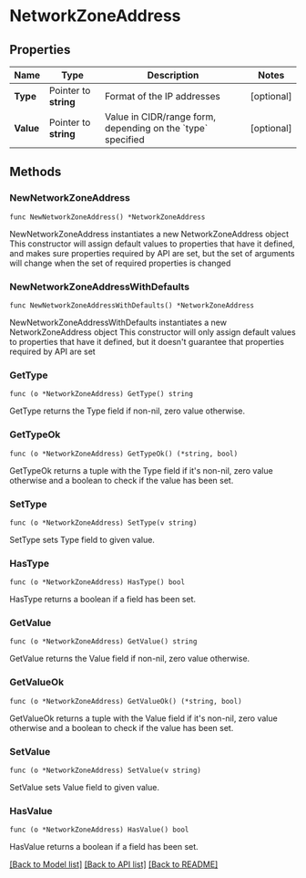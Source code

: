 # NetworkZoneAddress

## Properties

Name | Type | Description | Notes
------------ | ------------- | ------------- | -------------
**Type** | Pointer to **string** | Format of the IP addresses | [optional] 
**Value** | Pointer to **string** | Value in CIDR/range form, depending on the &#x60;type&#x60; specified | [optional] 

## Methods

### NewNetworkZoneAddress

`func NewNetworkZoneAddress() *NetworkZoneAddress`

NewNetworkZoneAddress instantiates a new NetworkZoneAddress object
This constructor will assign default values to properties that have it defined,
and makes sure properties required by API are set, but the set of arguments
will change when the set of required properties is changed

### NewNetworkZoneAddressWithDefaults

`func NewNetworkZoneAddressWithDefaults() *NetworkZoneAddress`

NewNetworkZoneAddressWithDefaults instantiates a new NetworkZoneAddress object
This constructor will only assign default values to properties that have it defined,
but it doesn't guarantee that properties required by API are set

### GetType

`func (o *NetworkZoneAddress) GetType() string`

GetType returns the Type field if non-nil, zero value otherwise.

### GetTypeOk

`func (o *NetworkZoneAddress) GetTypeOk() (*string, bool)`

GetTypeOk returns a tuple with the Type field if it's non-nil, zero value otherwise
and a boolean to check if the value has been set.

### SetType

`func (o *NetworkZoneAddress) SetType(v string)`

SetType sets Type field to given value.

### HasType

`func (o *NetworkZoneAddress) HasType() bool`

HasType returns a boolean if a field has been set.

### GetValue

`func (o *NetworkZoneAddress) GetValue() string`

GetValue returns the Value field if non-nil, zero value otherwise.

### GetValueOk

`func (o *NetworkZoneAddress) GetValueOk() (*string, bool)`

GetValueOk returns a tuple with the Value field if it's non-nil, zero value otherwise
and a boolean to check if the value has been set.

### SetValue

`func (o *NetworkZoneAddress) SetValue(v string)`

SetValue sets Value field to given value.

### HasValue

`func (o *NetworkZoneAddress) HasValue() bool`

HasValue returns a boolean if a field has been set.


[[Back to Model list]](../README.md#documentation-for-models) [[Back to API list]](../README.md#documentation-for-api-endpoints) [[Back to README]](../README.md)


